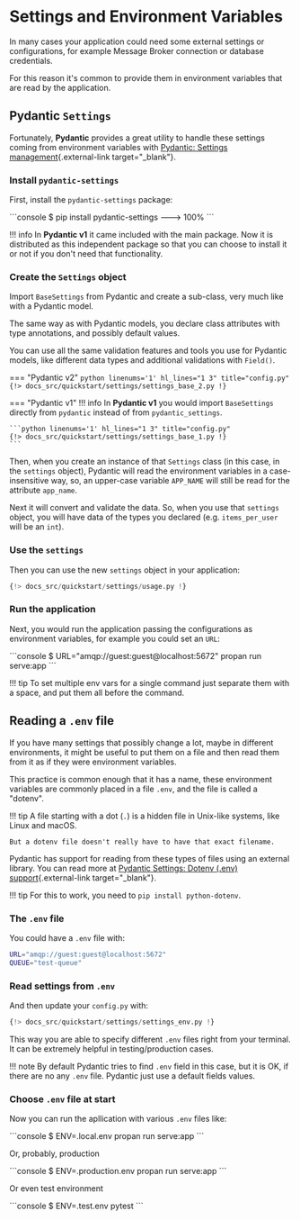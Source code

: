 # Settings and Environment Variables

In many cases your application could need some external settings or configurations, for example Message Broker connection or database credentials.

For this reason it's common to provide them in environment variables that are read by the application.

## Pydantic `Settings`

Fortunately, **Pydantic** provides a great utility to handle these settings coming from environment variables with [Pydantic: Settings management](https://docs.pydantic.dev/latest/usage/pydantic_settings/){.external-link target="_blank"}.

### Install `pydantic-settings`

First, install the `pydantic-settings` package:

<div class="termy">
```console
$ pip install pydantic-settings
---> 100%
```
</div>

!!! info
    In **Pydantic v1** it came included with the main package. Now it is distributed as this independent package so that you can choose to install it or not if you don't need that functionality.

### Create the `Settings` object

Import `BaseSettings` from Pydantic and create a sub-class, very much like with a Pydantic model.

The same way as with Pydantic models, you declare class attributes with type annotations, and possibly default values.

You can use all the same validation features and tools you use for Pydantic models, like different data types and additional validations with `Field()`.

=== "Pydantic v2"
    ```python linenums='1' hl_lines="1 3" title="config.py"
    {!> docs_src/quickstart/settings/settings_base_2.py !}
    ```

=== "Pydantic v1"
    !!! info
        In **Pydantic v1** you would import `BaseSettings` directly from `pydantic` instead of from `pydantic_settings`.

    ```python linenums='1' hl_lines="1 3" title="config.py"
    {!> docs_src/quickstart/settings/settings_base_1.py !}
    ```

Then, when you create an instance of that `Settings` class (in this case, in the `settings` object), Pydantic will read the environment variables in a case-insensitive way, so, an upper-case variable `APP_NAME` will still be read for the attribute `app_name`.

Next it will convert and validate the data. So, when you use that `settings` object, you will have data of the types you declared (e.g. `items_per_user` will be an `int`).

### Use the `settings`

Then you can use the new `settings` object in your application:

```python linenums='1' hl_lines="4 6 9" title="serve.py"
{!> docs_src/quickstart/settings/usage.py !}
```

### Run the application

Next, you would run the application passing the configurations as environment variables, for example you could set an `URL`:

<div class="termy">
```console
$ URL="amqp://guest:guest@localhost:5672" propan run serve:app
```
</div>

!!! tip
    To set multiple env vars for a single command just separate them with a space, and put them all before the command.

## Reading a `.env` file

If you have many settings that possibly change a lot, maybe in different environments, it might be useful to put them on a file and then read them from it as if they were environment variables.

This practice is common enough that it has a name, these environment variables are commonly placed in a file `.env`, and the file is called a "dotenv".

!!! tip
    A file starting with a dot (`.`) is a hidden file in Unix-like systems, like Linux and macOS.

    But a dotenv file doesn't really have to have that exact filename.

Pydantic has support for reading from these types of files using an external library. You can read more at [Pydantic Settings: Dotenv (.env) support](https://docs.pydantic.dev/latest/usage/pydantic_settings/#dotenv-env-support){.external-link target="_blank"}.

!!! tip
    For this to work, you need to `pip install python-dotenv`.

### The `.env` file

You could have a `.env` file with:

```bash
URL="amqp://guest:guest@localhost:5672"
QUEUE="test-queue"
```

### Read settings from `.env`

And then update your `config.py` with:

```python linenums='1' hl_lines="1 7"
{!> docs_src/quickstart/settings/settings_env.py !}
```

This way you are able to specify different `.env` files right from your terminal. It can be extremely helpful in testing/production cases.

!!! note
    By default Pydantic tries to find `.env` field in this case, but it is OK, if there are no any `.env` file. Pydantic just use a default fields values.

### Choose `.env` file at start

Now you can run the apllication with various `.env` files like:

<div class="termy">
```console
$ ENV=.local.env propan run serve:app
```
</div>

Or, probably, production

<div class="termy">
```console
$ ENV=.production.env propan run serve:app
```
</div>

Or even test environment

<div class="termy">
```console
$ ENV=.test.env pytest
```
</div
